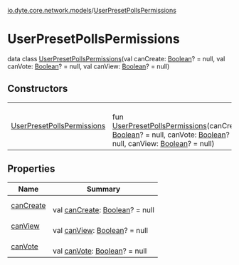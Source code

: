 [io.dyte.core.network.models](../index.md)/[UserPresetPollsPermissions](index.md)

# UserPresetPollsPermissions


data class [UserPresetPollsPermissions](index.md)(val canCreate: [Boolean](https://kotlinlang.org/api/latest/jvm/stdlib/kotlin/-boolean/index.html)? = null, val canVote: [Boolean](https://kotlinlang.org/api/latest/jvm/stdlib/kotlin/-boolean/index.html)? = null, val canView: [Boolean](https://kotlinlang.org/api/latest/jvm/stdlib/kotlin/-boolean/index.html)? = null)

## Constructors

| | |
|---|---|
| [UserPresetPollsPermissions](-user-preset-polls-permissions.md) | <br/>fun [UserPresetPollsPermissions](-user-preset-polls-permissions.md)(canCreate: [Boolean](https://kotlinlang.org/api/latest/jvm/stdlib/kotlin/-boolean/index.html)? = null, canVote: [Boolean](https://kotlinlang.org/api/latest/jvm/stdlib/kotlin/-boolean/index.html)? = null, canView: [Boolean](https://kotlinlang.org/api/latest/jvm/stdlib/kotlin/-boolean/index.html)? = null) |

## Properties

| Name | Summary |
|---|---|
| [canCreate](can-create.md) | <br/>val [canCreate](can-create.md): [Boolean](https://kotlinlang.org/api/latest/jvm/stdlib/kotlin/-boolean/index.html)? = null |
| [canView](can-view.md) | <br/>val [canView](can-view.md): [Boolean](https://kotlinlang.org/api/latest/jvm/stdlib/kotlin/-boolean/index.html)? = null |
| [canVote](can-vote.md) | <br/>val [canVote](can-vote.md): [Boolean](https://kotlinlang.org/api/latest/jvm/stdlib/kotlin/-boolean/index.html)? = null |
